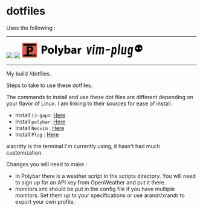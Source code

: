 # dotfiles
Uses the following :

------
<img src="https://raw.githubusercontent.com/neovim/neovim.github.io/master/logos/neovim-logo.png" width=160>

<img src="https://upload.wikimedia.org/wikipedia/commons/f/f6/OpenWeather-Logo.jpg" width=160>
<img src="https://raw.githubusercontent.com/capktkirk/dotfiles/master/polybar_logo.png" width=160>
<img src="https://raw.githubusercontent.com/capktkirk/dotfiles/master/plug.png" width=160>

-------

My build /dotfiles.

Steps to take to use these dotfiles.

The commands to install and use these dot files are different depending on your flavor of Linux. I am linking to their sources for ease of install.

* Install `i3-gaps`: [Here](https://github.com/Airblader/i3)
* Install `polybar`: [Here](https://github.com/polybar/polybar)
* Install `Neovim` : [Here](https://github.com/neovim/neovim/wiki/Installing-Neovim)
* Install `Plug`   : [Here](https://github.com/junegunn/vim-plug)


alacritty is the terminal I'm currently using, it hasn't had much customization.

Changes you will need to make :

* In Polybar there is a weather script in the scripts directory. You will need to sign up for an API key from OpenWeather and put it there.
* monitors.xml should be put in the config file if you have multiple monitors. Set them up to your specifications or use arandr/xrandr to export your own profile.
